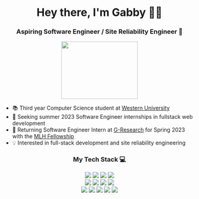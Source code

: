 <h1 align="center">Hey there, I'm Gabby 👋🏼 </h1>

<h3 align="center">Aspiring Software Engineer / Site Reliability Engineer 💫</h3> 
<p align="center">
  <img align="center" src="https://i.imgur.com/IkdLIvu.gif" width="200px" height="150px"/>
</p>

- 📚 Third year Computer Science student at [Western University](https://www.uwo.ca/)
- 🔎 Seeking summer 2023 Software Engineer internships in fullstack web development
- 💼 Returning Software Engineer Intern at [G-Research](https://www.linkedin.com/company/g-research/) for Spring 2023 with the [MLH Fellowship](https://fellowship.mlh.io/)
- 💡 Interested in full-stack development and site reliability engineering


<h3 align="center">My Tech Stack 💻</h3> 
<div align="center">
 <img src ="https://img.shields.io/badge/Vue.js-35495E?style=for-the-badge&logo=vue.js&logoColor=4FC08D" />
 <img src="https://img.shields.io/badge/react-%2320232a.svg?style=for-the-badge&logo=react&logoColor=%2361DAFB"  />
 <img src="https://img.shields.io/badge/Node.js-43853D?style=for-the-badge&logo=node.js&logoColor=white" /> 
<!--   add nest.js?  -->
 <img src="https://img.shields.io/badge/Jest-323330?style=for-the-badge&logo=Jest&logoColor=white" />
 <br/>
 <img src="https://img.shields.io/badge/PostgreSQL-316192?style=for-the-badge&logo=postgresql&logoColor=white" />
 <img src="https://img.shields.io/badge/Prisma-3982CE?style=for-the-badge&logo=Prisma&logoColor=white" />
<!--   add graphql -->
 <img src="https://img.shields.io/badge/MySQL-005C84?style=for-the-badge&logo=mysql&logoColor=white" />
 <img src="https://img.shields.io/badge/MongoDB-4EA94B?style=for-the-badge&logo=mongodb&logoColor=white" />
 <br/>
 <img src="https://img.shields.io/badge/Python-3776AB?style=for-the-badge&logo=python&logoColor=white" />
 <img src="https://img.shields.io/badge/TypeScript-007ACC?style=for-the-badge&logo=typescript&logoColor=white" />
 <img src="https://img.shields.io/badge/Java-ED8B00?style=for-the-badge&logo=openjdk&logoColor=white" />
 <img src="https://img.shields.io/badge/C-00599C?style=for-the-badge&logo=c&logoColor=white" />
 <img src="https://img.shields.io/badge/PHP-777BB4?style=for-the-badge&logo=php&logoColor=white" />
</div>

<!-- <br>  
<p align="center">
  <img src="https://github-readme-stats.vercel.app/api?username=pidgey0403&count_private=true&show_icons=true&theme=transparent">
</p> -->
